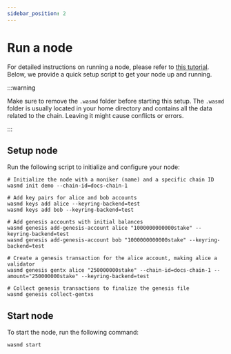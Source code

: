 ```yaml
---
sidebar_position: 2
---
```


# Run a node

For detailed instructions on running a node, please refer to
[this tutorial](https://tutorials.cosmos.network/tutorials/3-run-node/).
Below, we provide a quick setup script to get your node up and running.

:::warning

Make sure to remove the `.wasmd` folder before starting this setup. The `.wasmd` folder is usually
located in your home directory and contains all the data related to the chain. Leaving it might
cause conflicts or errors.
  
:::

## Setup node

Run the following script to initialize and configure your node:

```shell
# Initialize the node with a moniker (name) and a specific chain ID
wasmd init demo --chain-id=docs-chain-1

# Add key pairs for alice and bob accounts
wasmd keys add alice --keyring-backend=test
wasmd keys add bob --keyring-backend=test

# Add genesis accounts with initial balances
wasmd genesis add-genesis-account alice "1000000000000stake" --keyring-backend=test
wasmd genesis add-genesis-account bob "1000000000000stake" --keyring-backend=test

# Create a genesis transaction for the alice account, making alice a validator
wasmd genesis gentx alice "250000000stake" --chain-id=docs-chain-1 --amount="250000000stake" --keyring-backend=test

# Collect genesis transactions to finalize the genesis file
wasmd genesis collect-gentxs
```

## Start node

To start the node, run the following command:

```shell
wasmd start
```
